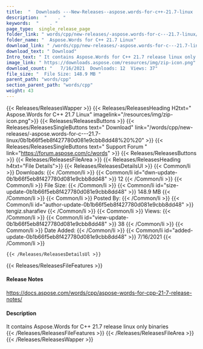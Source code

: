 ```yaml
---
title:  "  Downloads ---New-Releases--aspose.words-for-c++-21.7-linux . " 
description:  "    . " 
keywords:  "    . " 
page_type:  single_release_page
folder_link: " words/cpp/new-releases/-aspose.words-for-c---21.7-linux/"
folder_name: "  Aspose.Words for C++ 21.7 Linux"
download_link: " /words/cpp/new-releases/-aspose.words-for-c---21.7-linux/0b1b66f5eb8f427780d081e9cbb8dd48"
download_text: " Download"
Intro_text: " It contains Aspose.Words for C++ 21.7 release linux only binaries"
image_link: " https://downloads.aspose.com/resources/img/zip-icon.png"
download_count: "   7/16/2021  Downloads: 12  Views: 37"
file_size: "  File Size: 148.9 MB "
parent_path: "words/cpp"
section_parent_path: "words/cpp"
weight: 43 
---
```


{{< Releases/ReleasesWapper >}}
  {{< Releases/ReleasesHeading H2txt="  Aspose.Words for C++ 21.7 Linux" imagelink="/resources/img/zip-icon.png">}}
  {{< Releases/ReleasesButtons >}}
    {{< Releases/ReleasesSingleButtons text=" Download" link="/words/cpp/new-releases/-aspose.words-for-c---21.7-linux/0b1b66f5eb8f427780d081e9cbb8dd48%20%20" >}}
    {{< Releases/ReleasesSingleButtons text=" Support Forum " link="https://forum.aspose.com/c/words" >}}
  {{< Releases/ReleasesButtons >}}
  {{< Releases/ReleasesFileArea >}}
    {{< Releases/ReleasesHeading h4txt="File Details">}}
    {{< Releases/ReleasesDetailsUl >}}
            {{< Common/li  >}} Downloads: {{< /Common/li >}} 
      {{< Common/li id="dwn-update-0b1b66f5eb8f427780d081e9cbb8dd48" >}} 12 {{< /Common/li >}} 
      {{< Common/li  >}} File Size: {{< /Common/li >}} 
      {{< Common/li id="size-update-0b1b66f5eb8f427780d081e9cbb8dd48" >}} 148.9 MB {{< /Common/li >}} 
      {{< Common/li  >}} Posted By: {{< /Common/li >}} 
      {{< Common/li id="author-update-0b1b66f5eb8f427780d081e9cbb8dd48" >}} tengiz.sharafiev {{< /Common/li >}} 
      {{< Common/li  >}} Views: {{< /Common/li >}} 
      {{< Common/li id="view-update-0b1b66f5eb8f427780d081e9cbb8dd48" >}} 38 {{< /Common/li >}} 
      {{< Common/li  >}} Date Added: {{< /Common/li >}} 
      {{< Common/li id="added-update-0b1b66f5eb8f427780d081e9cbb8dd48" >}} 7/16/2021 {{< /Common/li >}} 

    {{< /Releases/ReleasesDetailsUl >}}

  {{< Releases/ReleasesFileFeatures >}}
      <h4>Release Notes</h4><div><a href="https://docs.aspose.com/words/cpp/aspose-words-for-cpp-21-7-release-notes/">https://docs.aspose.com/words/cpp/aspose-words-for-cpp-21-7-release-notes/</a></div><h4>Description</h4><div class="HTMLDescription">It contains Aspose.Words for C++ 21.7 release linux only binaries</div>
  {{< /Releases/ReleasesFileFeatures >}}
 {{< /Releases/ReleasesFileArea >}}
{{< /Releases/ReleasesWapper >}}


